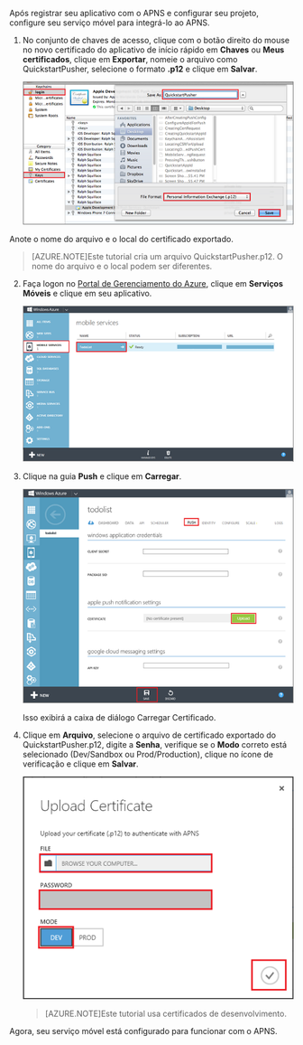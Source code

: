 Após registrar seu aplicativo com o APNS e configurar seu projeto, configure seu serviço móvel para integrá-lo ao APNS.

1. No conjunto de chaves de acesso, clique com o botão direito do mouse no novo certificado do aplicativo de início rápido em **Chaves** ou **Meus certificados**, clique em **Exportar**, nomeie o arquivo como QuickstartPusher, selecione o formato **.p12** e clique em **Salvar**.

   	![](./media/mobile-services-apns-configure-push/mobile-services-ios-push-step18.png)

  Anote o nome do arquivo e o local do certificado exportado.

>[AZURE.NOTE]Este tutorial cria um arquivo QuickstartPusher.p12. O nome do arquivo e o local podem ser diferentes.

2. Faça logon no [Portal de Gerenciamento do Azure], clique em **Serviços Móveis** e clique em seu aplicativo.

   	![](./media/mobile-services-apns-configure-push/mobile-services-selection.png)

3. Clique na guia **Push** e clique em **Carregar**.

   	![](./media/mobile-services-apns-configure-push/mobile-push-tab-ios.png)

	Isso exibirá a caixa de diálogo Carregar Certificado.

4. Clique em **Arquivo**, selecione o arquivo de certificado exportado do QuickstartPusher.p12, digite a **Senha**, verifique se o **Modo** correto está selecionado (Dev/Sandbox ou Prod/Production), clique no ícone de verificação e clique em **Salvar**.

   	![](./media/mobile-services-apns-configure-push/mobile-push-tab-ios-upload.png)

    > [AZURE.NOTE]Este tutorial usa certificados de desenvolvimento.

Agora, seu serviço móvel está configurado para funcionar com o APNS.

<!-- URLs. -->
[Portal de Gerenciamento do Azure]: https://manage.windowsazure.com/

<!--HONumber=54-->